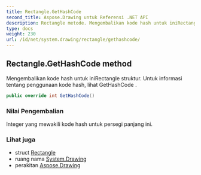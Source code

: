 ```yaml
---
title: Rectangle.GetHashCode
second_title: Aspose.Drawing untuk Referensi .NET API
description: Rectangle metode. Mengembalikan kode hash untuk iniRectangle struktur. Untuk informasi tentang penggunaan kode hash lihat GetHashCode .
type: docs
weight: 230
url: /id/net/system.drawing/rectangle/gethashcode/
---
```

## Rectangle.GetHashCode method

Mengembalikan kode hash untuk iniRectangle struktur. Untuk informasi tentang penggunaan kode hash, lihat GetHashCode .

```csharp
public override int GetHashCode()
```

### Nilai Pengembalian

Integer yang mewakili kode hash untuk persegi panjang ini.

### Lihat juga

* struct [Rectangle](../)
* ruang nama [System.Drawing](../../rectangle/)
* perakitan [Aspose.Drawing](../../../)


